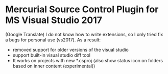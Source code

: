 # Mercurial Source Control Plugin for MS Visual Studio 2017 #

(Google Translate)
I do not know how to write extensions, so I only tried fix a bugs for personal use (vs2017). As a result:

* removed support for older versions of the visual studio
* support built-in visual studio diff tool 
* It works on projects with new *.csproj 
(also show status icon on folders based on inner content (experimental))